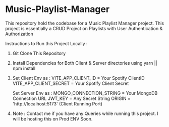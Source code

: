 # Music-Playlist-Manager

This repository hold the codebase for a Music Playlist Manager project. This project is essentially a CRUD Project on Playlists with User Authentication &amp; Authorization

Instructions to Run this Project Locally :

1. Git Clone This Repository
2. Install Dependencies for Both Client & Server directories using yarn || npm install
3. Set Client Env as :
   VITE_APP_CLIENT_ID = Your Spotify ClientID
   VITE_APP_CLIENT_SECRET = Your Spotify Client Secret

   Set Server Env as :
   MONGO_CONNECTION_STRING = Your MongoDB Connection URL
   JWT_KEY = Any Secret String
   ORIGIN = 'http://localhost:5173' (Client Running Port)

4. Note : Contact me if you have any Queries while running this project. I will be hosting this on Prod ENV Soon.
